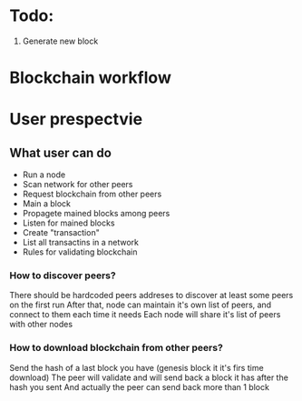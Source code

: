 # Todo:

1. Generate new block



# Blockchain workflow


# User prespectvie

## What user can do

- Run a node
- Scan network for other peers
- Request blockchain from other peers
- Main a block
- Propagete mained blocks among peers
- Listen for mained blocks
- Create "transaction"
- List all transactins in a network
- Rules for validating blockchain


### How to discover peers?
There should be hardcoded peers addreses to discover at least some peers on the first run
After that, node can maintain it's own list of peers, and connect to them each time it needs
Each node will share it's list of peers with other nodes

### How to download blockchain from other peers? 
Send the hash of a last block you have (genesis block it it's firs time download)
The peer will validate and will send back a block it has after the hash you sent
And actually the peer can send back more than 1 block





